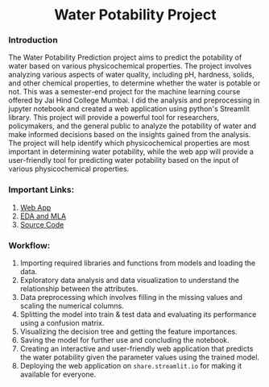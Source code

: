 <h1 align="center"> Water Potability Project </h1>

### Introduction
The Water Potability Prediction project aims to predict the potability of water based on various physicochemical properties. The project involves analyzing various aspects of water quality, including pH, hardness, solids, and other chemical properties, to determine whether the water is potable or not. This was a semester-end project for the machine learning course offered by Jai Hind College Mumbai. I did the analysis and preprocessing in jupyter notebook and created a web application using python's Streamlit library. This project will provide a powerful tool for researchers, policymakers, and the general public to analyze the potability of water and make informed decisions based on the insights gained from the analysis. The project will help identify which physicochemical properties are most important in determining water potability, while the web app will provide a user-friendly tool for predicting water potability based on the input of various physicochemical properties.

### Important Links:
1. [Web App](https://prasadposture-water-potability-proj-water-potability-app-zvgixo.streamlit.app/)
2. [EDA and MLA](https://github.com/prasadposture/Water-Potability-Project/blob/main/Water%20Potability.ipynb)
3. [Source Code](https://github.com/prasadposture/Water-Potability-Project/blob/main/water_potability_app.py)

### Workflow:
1) Importing required libraries and functions from models and loading the data.
2) Exploratory data analysis and data visualization to understand the relationship between the attributes.
3) Data preprocessing which involves filling in the missing values and scaling the numerical columns.
4) Splitting the model into train & test data and evaluating its performance using a confusion matrix.
5) Visualizing the decision tree and getting the feature importances.
6) Saving the model for further use and concluding the notebook.
7) Creating an interactive and user-friendly web application that predicts the water potability given the parameter values using the trained model.
8) Deploying the web application on `share.streamlit.io` for making it available for everyone.
